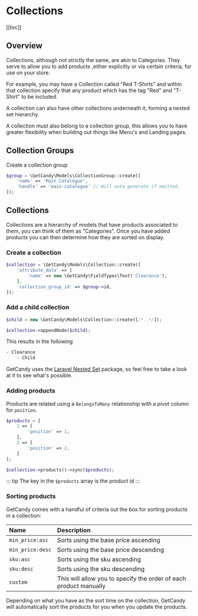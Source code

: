 # Collections

[[toc]]

## Overview

Collections, although not strictly the same, are akin to Categories. They serve to allow you to add products ,either explicitly or via certain criteria, for use on your store.

For example, you may have a Collection called "Red T-Shirts" and within that collection specify that any product which has the tag "Red" and "T-Shirt" to be included.

A collection can also have other collections underneath it, forming a nested set hierarchy.

A collection must also belong to a collection group, this allows you to have greater flexibility when building out things like Menu's and Landing pages.


## Collection Groups

Create a collection group

```php
$group = \GetCandy\Models\CollectionGroup::create([
    'name' => 'Main Catalogue',
    'handle' => 'main-catalogue' // Will auto generate if omitted.
]);
```


## Collections

Collections are a hierarchy of models that have products associated to them, you can think of them as "Categories". Once you have added products you can then determine how they are sorted on display.

### Create a collection

```php
$collection = \GetCandy\Models\Collection::create([
    'attribute_data' => [
        'name' => new \GetCandy\FieldTypes\Text('Clearance'),
    ],
    'collection_group_id' => $group->id,
]);
```


### Add a child collection

```php
$child = new \GetCandy\Models\Collection::create([/*..*/]);

$collection->appendNode($child);
```

This results in the following

```bash
- Clearance
    - Child
```

GetCandy uses the [Laravel Nested Set](https://github.com/lazychaser/laravel-nestedset) package, so feel free to take a look at it to see what's possible.

### Adding products

Products are related using a `BelongsToMany` relationship with a pivot column for `position`.

```php
$products = [
    1 => [
        'position' => 1,
    ],
    2 => [
        'position' => 2,
    ]
];

$collection->products()->sync($products);
```

::: tip
The key in the `$products` array is the product id
:::

### Sorting products

GetCandy comes with a handful of criteria out the box for sorting products in a collection:

|Name|Description|
|:-|:-|
|`min_price:asc`|Sorts using the base price ascending|
|`min_price:desc`|Sorts using the base price descending|
|`sku:asc`|Sorts using the sku ascending|
|`sku:desc`|Sorts using the sku descending|
|`custom`|This will allow you to specify the order of each product manually|

Depending on what you have as the sort time on the collection, GetCandy will automatically sort the products for you when you update the products.
